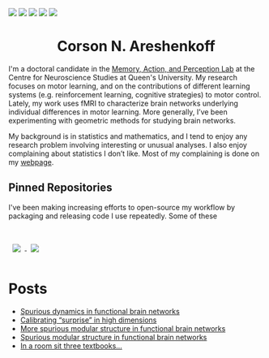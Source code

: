 ![](https://img.shields.io/badge/OS-Linux-informational?style=for-the-badge&logo=<LOGO_NAME>&logoColor=white&color=008827)
![](https://img.shields.io/badge/Code-R-informational?style=for-the-badge&logo=<LOGO_NAME>&logoColor=white&color=0037CC)
![](https://img.shields.io/badge/Code-Stan-informational?style=for-the-badge&logo=<LOGO_NAME>&logoColor=white&color=0037CC)
![](https://img.shields.io/badge/Writing-Latex-informational?style=for-the-badge&logo=<LOGO_NAME>&logoColor=white&color=BB5700)
![](https://img.shields.io/badge/Writing-RMarkdown-informational?style=for-the-badge&logo=<LOGO_NAME>&logoColor=white&color=BB5700)

<h1 align="center">Corson N. Areshenkoff</h1>

I'm a doctoral candidate in the [Memory, Action, and Perception Lab](http://www.gallivanmaplab.com/) at the Centre for Neuroscience Studies at Queen's University. My research focuses on motor learning, and on the contributions of different learning systems (e.g. reinforcement learning, cognitive strategies) to motor control. Lately, my work uses fMRI to characterize brain networks underlying individual differences in motor learning. More generally, I’ve been experimenting with geometric methods for studying brain networks.

My background is in statistics and mathematics, and I tend to enjoy any research problem involving interesting or unusual analyses. I also enjoy complaining about statistics I don’t like. Most of my complaining is done on my [webpage](areshenkblog.com).

## Pinned Repositories

I've been making increasing efforts to open-source my workflow by packaging and releasing code I use repeatedly. Some of these 

<br>

<a href="https://github.com/areshenk-rpackages/spdm">
  <img align="center" style="margin:1rem 0.5rem" src="https://github-readme-stats.vercel.app/api/pin/?username=areshenk-rpackages&repo=spdm&title_color=ffffff&text_color=c9cacc&icon_color=4AB197&bg_color=1A2B34" />
</a>

<a href="https://github.com/areshenk-rpackages/seathree">
  <img align="center" style="margin:1rem 0.5rem" src="https://github-readme-stats.vercel.app/api/pin/?username=areshenk-rpackages&repo=seathree&title_color=ffffff&text_color=c9cacc&icon_color=4AB197&bg_color=1A2B34" />
</a>

# Posts
<!-- BLOG-POST-LIST:START -->
- [Spurious dynamics in functional brain networks](http://areshenk-research-notes.com/spurious-dynamics-in-functional-brain-networks/)
- [Calibrating “surprise” in high dimensions](http://areshenk-research-notes.com/calibrating-surprise-in-high-dimensions/)
- [More spurious modular structure in functional brain networks](http://areshenk-research-notes.com/more-spurious-modular-structure-in-functional-brain-networks/)
- [Spurious modular structure in functional brain networks](http://areshenk-research-notes.com/spurious-structure-in-functional-brain-networks/)
- [In a room sit three textbooks…](http://areshenk-research-notes.com/in-a-room-sit-three-textbooks/)
<!-- BLOG-POST-LIST:END -->

